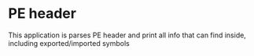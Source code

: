 # PE header

This application is parses PE header and print all info that can find inside, including exported/imported symbols
